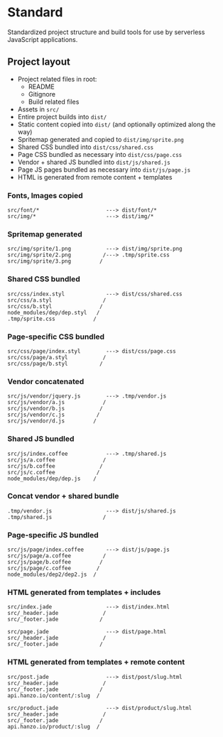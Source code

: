 # Standard
Standardized project structure and build tools for use by serverless JavaScript
applications.

## Project layout
- Project related files in root:
    - README
    - Gitignore
    - Build related files
- Assets in `src/`
- Entire project builds into `dist/`
- Static content copied into `dist/` (and optionally optimized along the way)
- Spritemap generated and copied to `dist/img/sprite.png`
- Shared CSS bundled into `dist/css/shared.css`
- Page CSS bundled as necessary into `dist/css/page.css`
- Vendor + shared JS bundled into `dist/js/shared.js`
- Page JS pages bundled as necessary into `dist/js/page.js`
- HTML is generated from remote content + templates

### Fonts, Images copied
```
src/font/*                     ---> dist/font/*
src/img/*                      ---> dist/img/*
```

### Spritemap generated
```
src/img/sprite/1.png           ---> dist/img/sprite.png
src/img/sprite/2.png          /---> .tmp/sprite.css
src/img/sprite/3.png         /
```

### Shared CSS bundled
```
src/css/index.styl             ---> dist/css/shared.css
src/css/a.styl                /
src/css/b.styl               /
node_modules/dep/dep.styl   /
.tmp/sprite.css            /
```

### Page-specific CSS bundled
```
src/css/page/index.styl        ---> dist/css/page.css
src/css/page/a.styl           /
src/css/page/b.styl          /
```

### Vendor concatenated
```
src/js/vendor/jquery.js        ---> .tmp/vendor.js
src/js/vendor/a.js            /
src/js/vendor/b.js           /
src/js/vendor/c.js          /
src/js/vendor/d.js         /
```

### Shared JS bundled
```
src/js/index.coffee            ---> .tmp/shared.js
src/js/a.coffee               /
src/js/b.coffee              /
src/js/c.coffee             /
node_modules/dep/dep.js    /
```

### Concat vendor + shared bundle
```
.tmp/vendor.js                 ---> dist/js/shared.js
.tmp/shared.js                /
```

### Page-specific JS bundled
```
src/js/page/index.coffee       ---> dist/js/page.js
src/js/page/a.coffee          /
src/js/page/b.coffee         /
src/js/page/c.coffee        /
node_modules/dep2/dep2.js  /
```

### HTML generated from templates + includes
```
src/index.jade                 ---> dist/index.html
src/_header.jade              /
src/_footer.jade             /

src/page.jade                  ---> dist/page.html
src/_header.jade              /
src/_footer.jade             /
```

### HTML generated from templates + remote content
```
src/post.jade                  ---> dist/post/slug.html
src/_header.jade              /
src/_footer.jade             /
api.hanzo.io/content/:slug  /

src/product.jade               ---> dist/product/slug.html
src/_header.jade              /
src/_footer.jade             /
api.hanzo.io/product/:slug  /
```
